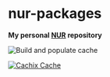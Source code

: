 # nur-packages

**My personal [NUR](https://github.com/nix-community/NUR) repository**

<!-- Remove this if you don't use github actions -->
![Build and populate cache](https://github.com/henriquekirchheck/nur-repo/workflows/Build%20and%20populate%20cache/badge.svg)

[![Cachix Cache](https://img.shields.io/badge/cachix-henriquekh-blue.svg)](https://henriquekh.cachix.org)

